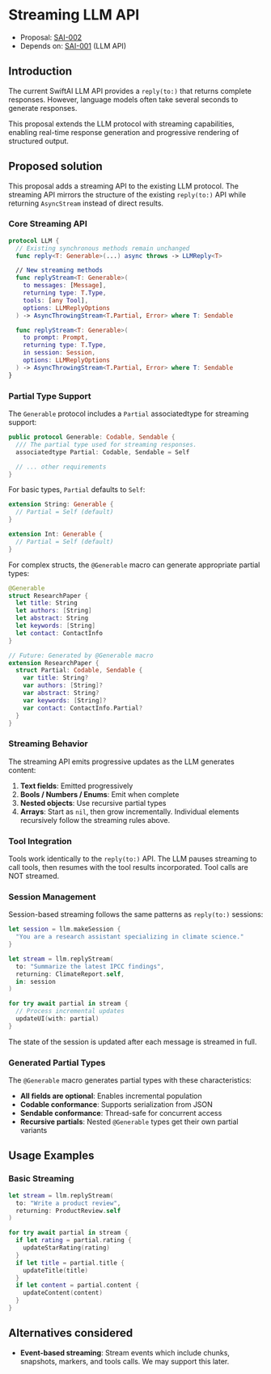 # Streaming LLM API

- Proposal: [SAI-002](https://github.com/mi12labs/SwiftAI/blob/main/Docs/Proposals/002-streaming-llm-api.md)
- Depends on: [SAI-001](https://github.com/mi12labs/SwiftAI/blob/main/Docs/Proposals/001-llm-api.md) (LLM API)

## Introduction

The current SwiftAI LLM API provides a `reply(to:)` that returns complete responses. However, language models often take several seconds to generate responses.

This proposal extends the LLM protocol with streaming capabilities, enabling real-time response generation and progressive rendering of structured output.

## Proposed solution

This proposal adds a streaming API to the existing LLM protocol. The streaming API mirrors the structure of the existing `reply(to:)` API while returning `AsyncStream` instead of direct results.

### Core Streaming API

```swift
protocol LLM {
  // Existing synchronous methods remain unchanged
  func reply<T: Generable>(...) async throws -> LLMReply<T>

  // New streaming methods
  func replyStream<T: Generable>(
    to messages: [Message],
    returning type: T.Type,
    tools: [any Tool],
    options: LLMReplyOptions
  ) -> AsyncThrowingStream<T.Partial, Error> where T: Sendable

  func replyStream<T: Generable>(
    to prompt: Prompt,
    returning type: T.Type,
    in session: Session,
    options: LLMReplyOptions
  ) -> AsyncThrowingStream<T.Partial, Error> where T: Sendable
}
```

### Partial Type Support

The `Generable` protocol includes a `Partial` associatedtype for streaming support:

```swift
public protocol Generable: Codable, Sendable {
  /// The partial type used for streaming responses.
  associatedtype Partial: Codable, Sendable = Self

  // ... other requirements
}
```

For basic types, `Partial` defaults to `Self`:

```swift
extension String: Generable {
  // Partial = Self (default)
}

extension Int: Generable {
  // Partial = Self (default)
}
```

For complex structs, the `@Generable` macro can generate appropriate partial types:

```swift
@Generable
struct ResearchPaper {
  let title: String
  let authors: [String]
  let abstract: String
  let keywords: [String]
  let contact: ContactInfo
}

// Future: Generated by @Generable macro
extension ResearchPaper {
  struct Partial: Codable, Sendable {
    var title: String?
    var authors: [String]?
    var abstract: String?
    var keywords: [String]?
    var contact: ContactInfo.Partial?
  }
}
```

### Streaming Behavior

The streaming API emits progressive updates as the LLM generates content:

1. **Text fields**: Emitted progressively
1. **Bools / Numbers / Enums**: Emit when complete
1. **Nested objects**: Use recursive partial types
1. **Arrays**: Start as `nil`, then grow incrementally. Individual elements recursively follow the streaming rules above.

### Tool Integration

Tools work identically to the `reply(to:)` API. The LLM pauses streaming to call tools, then resumes with the tool results incorporated.
Tool calls are NOT streamed.

### Session Management

Session-based streaming follows the same patterns as `reply(to:)` sessions:

```swift
let session = llm.makeSession {
  "You are a research assistant specializing in climate science."
}

let stream = llm.replyStream(
  to: "Summarize the latest IPCC findings",
  returning: ClimateReport.self,
  in: session
)

for try await partial in stream {
  // Process incremental updates
  updateUI(with: partial)
}
```

The state of the session is updated after each message is streamed in full.

### Generated Partial Types

The `@Generable` macro generates partial types with these characteristics:

- **All fields are optional**: Enables incremental population
- **Codable conformance**: Supports serialization from JSON
- **Sendable conformance**: Thread-safe for concurrent access
- **Recursive partials**: Nested `@Generable` types get their own partial variants

## Usage Examples

### Basic Streaming

```swift
let stream = llm.replyStream(
  to: "Write a product review",
  returning: ProductReview.self
)

for try await partial in stream {
  if let rating = partial.rating {
    updateStarRating(rating)
  }
  if let title = partial.title {
    updateTitle(title)
  }
  if let content = partial.content {
    updateContent(content)
  }
}
```

## Alternatives considered

- **Event-based streaming**: Stream events which include chunks, snapshots, markers, and tools calls. We may support this later.
